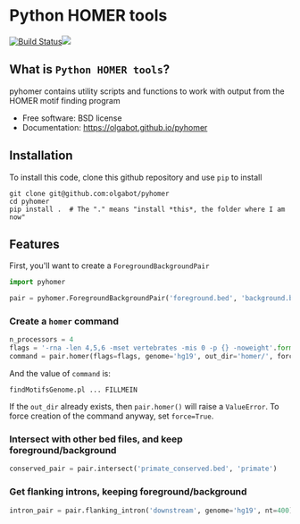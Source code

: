 # Python HOMER tools

[![Build Status](https://travis-ci.org/olgabot/pyhomer.svg?branch=master)](https://travis-ci.org/olgabot/pyhomer)[![](https://img.shields.io/pypi/v/pyhomer.svg)](https://pypi.python.org/pypi/pyhomer)

## What is `Python HOMER tools`?

pyhomer contains utility scripts and functions to work with output from the HOMER motif finding program

* Free software: BSD license
* Documentation: https://olgabot.github.io/pyhomer

## Installation

To install this code, clone this github repository and use `pip` to install

    git clone git@github.com:olgabot/pyhomer
    cd pyhomer
    pip install .  # The "." means "install *this*, the folder where I am now"


## Features

First, you'll want to create a `ForegroundBackgroundPair`


```python
import pyhomer

pair = pyhomer.ForegroundBackgroundPair('foreground.bed', 'background.bed')
```

### Create a `homer` command

```python
n_processors = 4
flags = '-rna -len 4,5,6 -mset vertebrates -mis 0 -p {} -noweight'.format(n_processors)
command = pair.homer(flags=flags, genome='hg19', out_dir='homer/', force=False)
```

And the value of `command` is:

```
findMotifsGenome.pl ... FILLMEIN
```

If the `out_dir` already exists, then `pair.homer()` will raise a `ValueError`.
To force creation of the command anyway, set `force=True`.

### Intersect with other bed files, and keep foreground/background

```python
conserved_pair = pair.intersect('primate_conserved.bed', 'primate')
```

### Get flanking introns, keeping foreground/background

```python
intron_pair = pair.flanking_intron('downstream', genome='hg19', nt=400)
```

